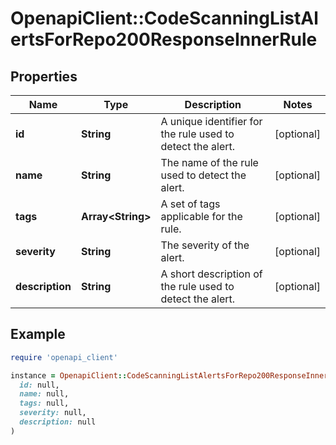 # OpenapiClient::CodeScanningListAlertsForRepo200ResponseInnerRule

## Properties

| Name | Type | Description | Notes |
| ---- | ---- | ----------- | ----- |
| **id** | **String** | A unique identifier for the rule used to detect the alert. | [optional] |
| **name** | **String** | The name of the rule used to detect the alert. | [optional] |
| **tags** | **Array&lt;String&gt;** | A set of tags applicable for the rule. | [optional] |
| **severity** | **String** | The severity of the alert. | [optional] |
| **description** | **String** | A short description of the rule used to detect the alert. | [optional] |

## Example

```ruby
require 'openapi_client'

instance = OpenapiClient::CodeScanningListAlertsForRepo200ResponseInnerRule.new(
  id: null,
  name: null,
  tags: null,
  severity: null,
  description: null
)
```

